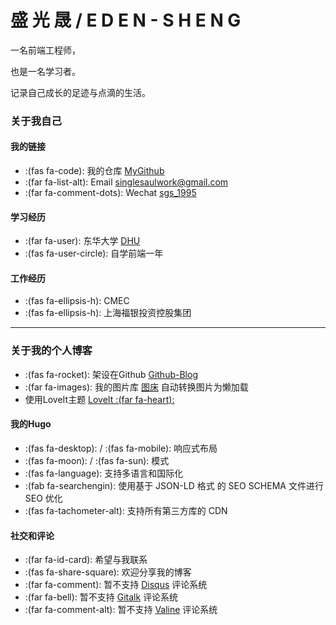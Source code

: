 # 盛 光 晟 / E D E N - S H E N G


一名前端工程师，

也是一名学习者。

记录自己成长的足迹与点滴的生活。

### 关于我自己

#### 我的链接

* :(fas fa-code): 我的仓库 [MyGithub](https://github.com/sgshy1995)
* :(far fa-list-alt): Email [singlesaulwork@gmail.com](#)
* :(far fa-comment-dots): Wechat [sgs_1995](#)


#### 学习经历

* :(far fa-user): 东华大学 [DHU](https://www.dhu.edu.cn/)
* :(fas fa-user-circle): 自学前端一年

#### 工作经历

* :(fas fa-ellipsis-h): CMEC
* :(fas fa-ellipsis-h): 上海福银投资控股集团
---


### 关于我的个人博客

* :(fas fa-rocket): 架设在Github [Github-Blog](https://github.com/sgshy1995/sgshy1995.github.io/) 
* :(far fa-images): 我的图片库 [图床](#) 自动转换图片为懒加载
* 使用LoveIt主题 [LoveIt :(far fa-heart):](https://github.com/dillonzq/LoveIt)

#### 我的Hugo

* :(fas fa-desktop): / :(fas fa-mobile): 响应式布局
* :(fas fa-moon): / :(fas fa-sun): 模式
* :(fas fa-language): 支持多语言和国际化
* :(fab fa-searchengin): 使用基于 JSON-LD 格式 的 SEO SCHEMA 文件进行 SEO 优化
* :(fas fa-tachometer-alt): 支持所有第三方库的 CDN



#### 社交和评论

* :(far fa-id-card): 希望与我联系
* :(fas fa-share-square): 欢迎分享我的博客
* :(far fa-comment): 暂不支持 [Disqus](https://disqus.com) 评论系统
* :(far fa-bell): 暂不支持 [Gitalk](https://github.com/gitalk/gitalk) 评论系统
* :(far fa-comment-alt): 暂不支持 [Valine](https://valine.js.org/) 评论系统


